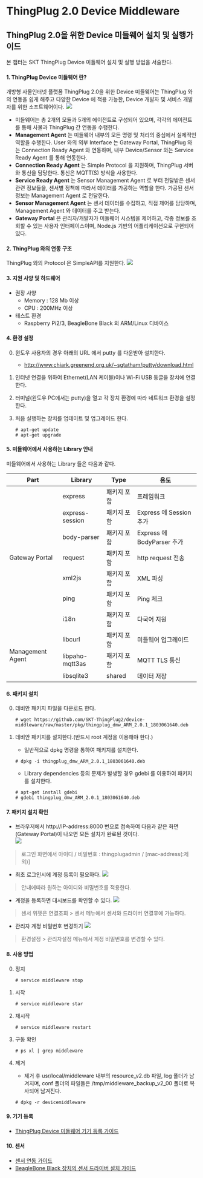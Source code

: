 # ThingPlug 2.0 Device Middleware

## ThingPlug 2.0을 위한 Device 미들웨어 설치 및 실행가이드
본 챕터는 SKT ThingPlug Device 미들웨어 설치 및 실행 방법을 서술한다.

#### 1. ThingPlug Device 미들웨어 란?
개방형 사물인터넷 플랫폼 ThingPlug 2.0을 위한 Device 미들웨어는 ThingPlug 와의 연동을 쉽게 해주고 다양한 Device 에 적용 가능한, Device 개발자 및 서비스 개발자를 위한 소프트웨어이다.
![](images/simple_mw_architect.png)
* 미들웨어는 총 2개의 모듈과 5개의 에이전트로 구성되어 있으며, 각각의 에이전트를 통해 사물과 ThingPlug 간 연동을 수행한다.
* **Management Agent** 는 미들웨어 내부의 모든 명령 및 처리의 중심에서 실제적인 역할을 수행한다. User 와의 외부 Interface 는 Gateway Portal, ThingPlug 와는 Connection Ready Agent 와 연동하며, 내부 Device/Sensor 와는 Service Ready Agent 를 통해 연동한다.
* **Connection Ready Agent** 는 Simple Protocol 을 지원하며, ThingPlug 서버와 통신을 담당한다. 통신은 MQTT(S) 방식을 사용한다.
* **Service Ready Agent** 는 Sensor Management Agent 로 부터 전달받은 센서 관련 정보들을, 센서별 정책에 따라서 데이터를 가공하는 역할을 한다. 가공된 센서 정보는 Management Agent 로 전달한다.
* **Sensor Management Agent** 는 센서 데이터를 수집하고, 직접 제어를 담당하며, Management Agent 와 데이터를 주고 받는다.
* **Gateway Portal** 은 관리자/개발자가 미들웨어 시스템을 제어하고, 각종 정보를 조회할 수 있는 사용자 인터페이스이며, Node.js 기반의 어플리케이션으로 구현되어 있다.

#### 2. ThingPlug 와의 연동 구조
ThingPlug 와의 Protocol 은 SimpleAPI를 지원한다.
![](images/v1_overview.png)

#### 3. 지원 사양 및 하드웨어
* 권장 사양
  * Memory : 128 Mb 이상
  * CPU : 200MHz 이상
* 테스트 환경
  * Raspberry Pi2/3, BeagleBone Black 외 ARM/Linux 디바이스

#### 4. 환경 설정

0. 윈도우 사용자의 경우 아래의 URL 에서 putty 를 다운받아 설치한다.
	* http://www.chiark.greenend.org.uk/~sgtatham/putty/download.html
1. 인터넷 연결을 위하여 Ethernet(LAN 케이블)이나 Wi-Fi USB 동글을 장치에 연결한다.
2. 터미널(윈도우 PC에서는 putty)을 열고 각 장치 환경에 따라 네트워크 환경을 설정한다.
3. 처음 실행하는 장치를 업데이트 및 업그레이드 한다.

	```
	# apt-get update
	# apt-get upgrade
	```

#### 5. 미들웨어에서 사용하는 Library 안내
미들웨어에서 사용하는 Library 들은 다음과 같다.
<table>
<thead><tr><th>Part</th><th>Library</th><th>Type</th><th>용도</th></tr></thead>
<tbody>
<tr><td rowspan="7">Gateway Portal</td><td>express</td><td>패키지 포함</td><td>프레임워크</td></tr>
<tr><td>express-session</td><td>패키지 포함</td><td>Express 에 Session 추가</td></tr>
<tr><td>body-parser</td><td>패키지 포함</td><td>Express 에 BodyParser 추가</td></tr>
<tr><td>request</td><td>패키지 포함</td><td>http request 전송</td></tr>
<tr><td>xml2js</td><td>패키지 포함</td><td>XML 파싱</td></tr>
<tr><td>ping</td><td>패키지 포함</td><td>Ping 체크</td></tr>
<tr><td>i18n</td><td>패키지 포함</td><td>다국어 지원</td></tr>
<tr><td rowspan="4">Management Agent</td><td>libcurl</td><td>패키지 포함</td><td>미들웨어 업그레이드</td></tr>
<tr><td>libpaho-mqtt3as</td><td>패키지 포함</td><td>MQTT TLS 통신</td></tr>
<tr><td>libsqlite3</td><td>shared</td><td>데이터 저장</td></tr>
</tbody>
</table>

#### 6. 패키지 설치
0. 데비안 패키지 파일을 다운로드 한다.

	```
	# wget https://github.com/SKT-ThingPlug2/device-middleware/raw/master/pkg/thingplug_dmw_ARM_2.0.1_1803061640.deb
	```

1. 데비안 패키지를 설치한다.(반드시 root 계정을 이용해야 한다.)	

	* 일반적으로 dpkg 명령을 통하여 패키지를 설치한다.
	```
	# dpkg -i thingplug_dmw_ARM_2.0.1_1803061640.deb
	```
	* Library dependencies 등의 문제가 발생할 경우 gdebi 를 이용하여 패키지를 설치한다.
	```
	# apt-get install gdebi
	# gdebi thingplug_dmw_ARM_2.0.1_1803061640.deb
	```

#### 7. 패키지 설치 확인
* 브라우저에서 http://IP-address:8000 번으로 접속하여 다음과 같은 화면(Gateway Portal)이 나오면 모든 설치가 완료된 것이다.  
![](images/gpIntro.png)
> 로그인 화면에서 아이디 / 비밀번호 : thingplugadmin / [mac-address(:제외)]

* 최초 로그인시에 계정 등록이 필요하다.
![](images/v1_gp_changeAccount.png)
> 안내에따라 원하는 아이디와 비밀번호를 적용한다.

* 계정을 등록하면 대시보드를 확인할 수 있다.
![](images/gp_dashboard.png)
> 센서 위젯은 연결조회 > 센서 메뉴에서 센서와 드라이버 연결후에 가능하다.

* 관리자 계정 비밀번호 변경하기
![](images/gpPwd.png)
> 환경설정 > 관리자설정 메뉴에서 계정 비밀번호를 변경할 수 있다.

#### 8. 사용 방법
0. 정지

	```
	# service middleware stop
	```

1. 시작

	```
	# service middleware star
	```

2. 재시작

	```
	# service middleware restart
	```

3. 구동 확인

	```
	# ps xl | grep middleware
	```

4. 제거
	* 제거 후 usr/local/middleware 내부의 resource_v2.db 파일, log 폴더가 남겨지며, conf 폴더의 파일들은 /tmp/middleware_backup_v2_00 폴더로 복사되어 남겨진다.

	```
	# dpkg -r devicemiddleware
	```

#### 9. 기기 등록
* [ThingPlug Device 미들웨어 기기 등록 가이드](Simple_Guide.md)

#### 10. 센서
* [센서 연동 가이드](SMA_Guide.md)
* [BeagleBone Black 장치의 센서 드라이버 설치 가이드](BBB_Sensor_Installation.md)

